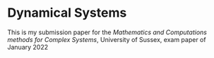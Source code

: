 # Dynamical Systems


This is my submission paper for the *Mathematics and Computations methods for Complex Systems*, University of Sussex, exam paper of January 2022
